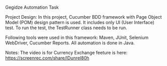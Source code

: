 Gegidze Automation Task

Project Design:
In this project, Cucumber BDD framework with Page Object Model (POM) design pattern is used.
It includes only UI (User Interface) test. To run the test, the TestRunner class needs to be run.

Following tools were used in this framework:
Maven, JUnit, Selenium WebDriver, Cucumber Reports.
All automation is done in Java.

Notes:
The video is for Currency Exchange feeture is here: https://screenrec.com/share/IDunrel80h




